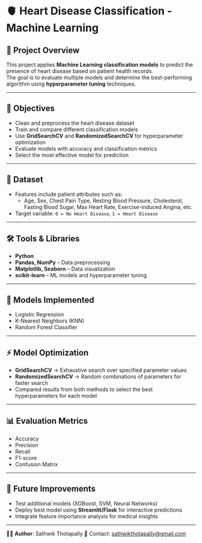 # 🫀 Heart Disease Classification - Machine Learning

## 📌 Project Overview
This project applies **Machine Learning classification models** to predict the presence of heart disease based on patient health records.  
The goal is to evaluate multiple models and determine the best-performing algorithm using **hyperparameter tuning** techniques.

---

## 🎯 Objectives
- Clean and preprocess the heart disease dataset  
- Train and compare different classification models  
- Use **GridSearchCV** and **RandomizedSearchCV** for hyperparameter optimization  
- Evaluate models with accuracy and classification metrics  
- Select the most effective model for prediction  

---

## 📂 Dataset
- Features include patient attributes such as:  
  - Age, Sex, Chest Pain Type, Resting Blood Pressure, Cholesterol, Fasting Blood Sugar, Max Heart Rate, Exercise-induced Angina, etc.  
- Target variable: `0 = No Heart Disease`, `1 = Heart Disease`  

---

## 🛠️ Tools & Libraries
- **Python**  
- **Pandas, NumPy** – Data preprocessing  
- **Matplotlib, Seaborn** – Data visualization  
- **scikit-learn** – ML models and hyperparameter tuning  

---

## 🤖 Models Implemented
- Logistic Regression  
- K-Nearest Neighbors (KNN)  
- Random Forest Classifier  

---

## ⚡ Model Optimization
- **GridSearchCV** → Exhaustive search over specified parameter values  
- **RandomizedSearchCV** → Random combinations of parameters for faster search  
- Compared results from both methods to select the best hyperparameters for each model  

---

## 📊 Evaluation Metrics
- Accuracy  
- Precision  
- Recall  
- F1-score  
- Confusion Matrix  

---

## 🔮 Future Improvements
- Test additional models (XGBoost, SVM, Neural Networks)  
- Deploy best model using **Streamlit/Flask** for interactive predictions  
- Integrate feature importance analysis for medical insights  

---

👨‍💻 **Author**: Sathwik Thotapally
📧 Contact: sathwikthotapally@gmail.com
